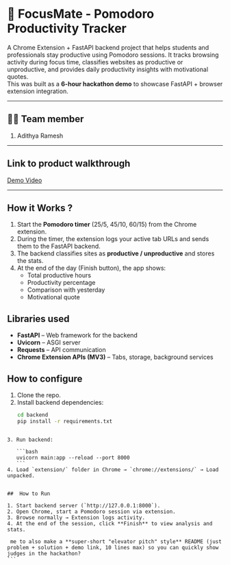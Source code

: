 
# 🍅 FocusMate - Pomodoro Productivity Tracker

A Chrome Extension + FastAPI backend project that helps students and professionals stay productive using Pomodoro sessions. It tracks browsing activity during focus time, classifies websites as productive or unproductive, and provides daily productivity insights with motivational quotes.  
This was built as a **6-hour hackathon demo** to showcase FastAPI + browser extension integration.

---

## 👨‍💻 Team member
1. Adithya Ramesh

---

##  Link to product walkthrough
[Demo Video](Link_Here)

---

##  How it Works ?
1. Start the **Pomodoro timer** (25/5, 45/10, 60/15) from the Chrome extension.  
2. During the timer, the extension logs your active tab URLs and sends them to the FastAPI backend.  
3. The backend classifies sites as **productive / unproductive** and stores the stats.  
4. At the end of the day (Finish button), the app shows:  
   - Total productive hours  
   - Productivity percentage  
   - Comparison with yesterday  
   - Motivational quote  



##  Libraries used
- **FastAPI** – Web framework for the backend  
- **Uvicorn** – ASGI server  
- **Requests** – API communication  
- **Chrome Extension APIs (MV3)** – Tabs, storage, background services  


##  How to configure
1. Clone the repo.  
2. Install backend dependencies:  
   ```bash
   cd backend
   pip install -r requirements.txt
````

3. Run backend:

   ```bash
   uvicorn main:app --reload --port 8000
   ```
4. Load `extension/` folder in Chrome → `chrome://extensions/` → Load unpacked.


##  How to Run

1. Start backend server (`http://127.0.0.1:8000`).
2. Open Chrome, start a Pomodoro session via extension.
3. Browse normally → Extension logs activity.
4. At the end of the session, click **Finish** to view analysis and stats.

 me to also make a **super-short "elevator pitch" style** README (just problem + solution + demo link, 10 lines max) so you can quickly show judges in the hackathon?
```
